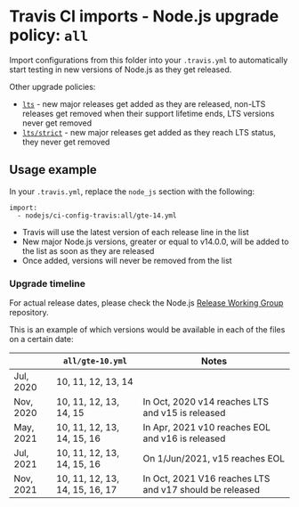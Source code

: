 # Travis CI imports - Node.js upgrade policy: `all`

Import configurations from this folder into your `.travis.yml` to automatically start testing in new versions of Node.js as they get released.

Other upgrade policies:

- [`lts`](../lts) - new major releases get added as they are released, non-LTS releases get removed when their support lifetime ends, LTS versions never get removed
- [`lts/strict`](../lts/strict) - new major releases get added as they reach LTS status, they never get removed   


## Usage example

In your `.travis.yml`, replace the `node_js` section with the following:

```
import:
  - nodejs/ci-config-travis:all/gte-14.yml
```

- Travis will use the latest version of each release line in the list
- New major Node.js versions, greater or equal to v14.0.0, will be added to the list as soon as they are released
- Once added, versions will never be removed from the list

### Upgrade timeline

For actual release dates, please check the Node.js [Release Working Group](https://github.com/nodejs/Release/#release-schedule) repository.

This is an example of which versions would be available in each of the files on a certain date:

|                       | `all/gte-10.yml`               | Notes
|-----------------------|--------------------------------|-------
| Jul, 2020             | 10, 11, 12, 13, 14             |
| Nov, 2020             | 10, 11, 12, 13, 14, 15         | In Oct, 2020 v14 reaches LTS and v15 is released
| May, 2021             | 10, 11, 12, 13, 14, 15, 16     | In Apr, 2021 v10 reaches EOL and v16 is released
| Jul, 2021             | 10, 11, 12, 13, 14, 15, 16     | On 1/Jun/2021, v15 reaches EOL
| Nov, 2021             | 10, 11, 12, 13, 14, 15, 16, 17 | In Oct, 2021 V16 reaches LTS and v17 should be released
